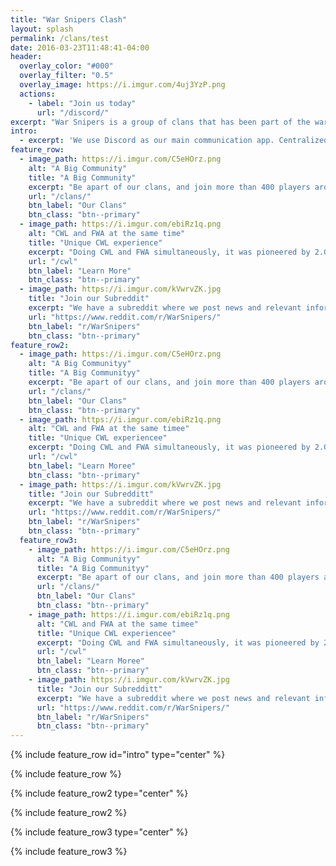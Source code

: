 ```yaml
---
title: "War Snipers Clash"
layout: splash
permalink: /clans/test
date: 2016-03-23T11:48:41-04:00
header:
  overlay_color: "#000"
  overlay_filter: "0.5"
  overlay_image: https://i.imgur.com/4uj3YzP.png
  actions:
    - label: "Join us today"
      url: "/discord/"
excerpt: "War Snipers is a group of clans that has been part of the war farming community for many years in the mobile game Clash of Clans. Currently, we war farm in the Farm War Alliance."
intro:
  - excerpt: 'We use Discord as our main communication app. Centralized information for everyone is provided in the discord. Additionally, all of our recruitment is also done on discord. Each clans has their own channels, while also providing global channels for members. You are welcome to join our discord to look for more information or to join our clans.'
feature_row:
  - image_path: https://i.imgur.com/C5eHOrz.png
    alt: "A Big Community"
    title: "A Big Community"
    excerpt: "Be apart of our clans, and join more than 400 players around the world today!"
    url: "/clans/"
    btn_label: "Our Clans"
    btn_class: "btn--primary"
  - image_path: https://i.imgur.com/ebiRz1q.png
    alt: "CWL and FWA at the same time"
    title: "Unique CWL experience"
    excerpt: "Doing CWL and FWA simultaneously, it was pioneered by 2.G's iss114 in August 2019 before adopted by much of the wider FWA community"
    url: "/cwl"
    btn_label: "Learn More"
    btn_class: "btn--primary"
  - image_path: https://i.imgur.com/kVwrvZK.jpg
    title: "Join our Subreddit"
    excerpt: "We have a subreddit where we post news and relevant information about our clans."
    url: "https://www.reddit.com/r/WarSnipers/"
    btn_label: "r/WarSnipers"
    btn_class: "btn--primary"
feature_row2:
  - image_path: https://i.imgur.com/C5eHOrz.png
    alt: "A Big Communityy"
    title: "A Big Communityy"
    excerpt: "Be apart of our clans, and join more than 400 players around the world today!"
    url: "/clans/"
    btn_label: "Our Clans"
    btn_class: "btn--primary"
  - image_path: https://i.imgur.com/ebiRz1q.png
    alt: "CWL and FWA at the same timee"
    title: "Unique CWL experiencee"
    excerpt: "Doing CWL and FWA simultaneously, it was pioneered by 2.G's iss114 in August 2019 before adopted by much of the wider FWA community"
    url: "/cwl"
    btn_label: "Learn Moree"
    btn_class: "btn--primary"
  - image_path: https://i.imgur.com/kVwrvZK.jpg
    title: "Join our Subredditt"
    excerpt: "We have a subreddit where we post news and relevant information about our clans."
    url: "https://www.reddit.com/r/WarSnipers/"
    btn_label: "r/WarSnipers"
    btn_class: "btn--primary"
  feature_row3:
    - image_path: https://i.imgur.com/C5eHOrz.png
      alt: "A Big Communityy"
      title: "A Big Communityy"
      excerpt: "Be apart of our clans, and join more than 400 players around the world today!"
      url: "/clans/"
      btn_label: "Our Clans"
      btn_class: "btn--primary"
    - image_path: https://i.imgur.com/ebiRz1q.png
      alt: "CWL and FWA at the same timee"
      title: "Unique CWL experiencee"
      excerpt: "Doing CWL and FWA simultaneously, it was pioneered by 2.G's iss114 in August 2019 before adopted by much of the wider FWA community"
      url: "/cwl"
      btn_label: "Learn Moree"
      btn_class: "btn--primary"
    - image_path: https://i.imgur.com/kVwrvZK.jpg
      title: "Join our Subredditt"
      excerpt: "We have a subreddit where we post news and relevant information about our clans."
      url: "https://www.reddit.com/r/WarSnipers/"
      btn_label: "r/WarSnipers"
      btn_class: "btn--primary"
---
```


{% include feature_row id="intro" type="center" %}

{% include feature_row %}

{% include feature_row2 type="center" %}

{% include feature_row2 %}

{% include feature_row3 type="center" %}

{% include feature_row3 %}
